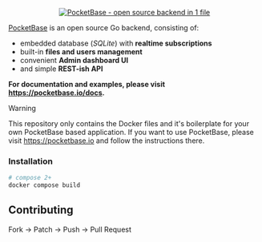 <p align="center">
    <a href="https://pocketbase.io" target="_blank" rel="noopener">
        <img src="https://i.imgur.com/5qimnm5.png" alt="PocketBase - open source backend in 1 file" />
    </a>
</p>

[PocketBase](https://pocketbase.io) is an open source Go backend, consisting of:

- embedded database (_SQLite_) with **realtime subscriptions**
- built-in **files and users management**
- convenient **Admin dashboard UI**
- and simple **REST-ish API**

**For documentation and examples, please visit <https://pocketbase.io/docs>.**

> [!WARNING]
> This repository only contains the Docker files and it's boilerplate for your own PocketBase based application.
> If you want to use PocketBase, please visit <https://pocketbase.io> and follow the instructions there.

### Installation

```sh
# compose 2+
docker compose build
```

## Contributing

Fork -> Patch -> Push -> Pull Request
